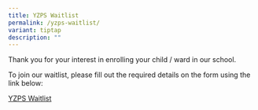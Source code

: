 ```yaml
---
title: YZPS Waitlist
permalink: /yzps-waitlist/
variant: tiptap
description: ""
---
```

<p>Thank you for your interest in enrolling your child / ward in our school.</p>
<p>To join our waitlist, please fill out the required details on the form
using the link below:</p>
<p><a href="https://go.gov.sg/yzpswaitlist" rel="noopener noreferrer nofollow" target="_blank">YZPS Waitlist</a>
</p>
